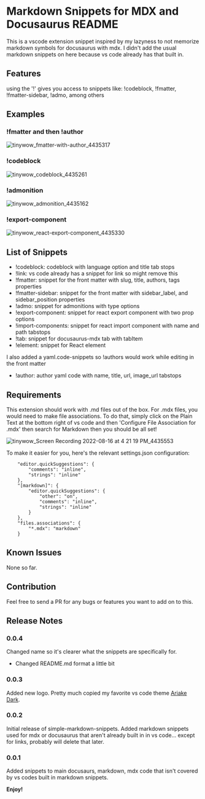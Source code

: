 # Markdown Snippets for MDX and Docusaurus README

This is a vscode extension snippet inspired by my lazyness to not memorize markdown symbols for docusaurus with mdx.
I didn't add the usual markdown snippets on here because vs code already has that built in.

## Features

using the '!' gives you access to snippets like: !codeblock, !fmatter, !fmatter-sidebar, !admo, among others


## Examples
### !fmatter and then !author

![tinywow_fmatter-with-author_4435317](https://user-images.githubusercontent.com/9417970/184831740-6c180455-72e2-4986-955c-1a9c5a83dd1e.gif)

### !codeblock

![tinywow_codeblock_4435261](https://user-images.githubusercontent.com/9417970/184831874-3143b432-107c-4cec-b3e6-60969ed67a08.gif)

### !admonition

![tinywow_admonition_4435162](https://user-images.githubusercontent.com/9417970/184831951-f9f67639-c31c-47c5-99a6-51b90447578d.gif)

###  !export-component

![tinywow_react-export-component_4435330](https://user-images.githubusercontent.com/9417970/184832206-c4e33074-f5fa-4856-91ae-48a39442fa48.gif)

## List of Snippets
- !codeblock: codeblock with language option and title tab stops
- !link: vs code already has a snippet for link so might remove this
- !fmatter: snippet for the front matter with slug, title, authors, tags properties
- !fmatter-sidebar: snippet for the front matter with sidebar_label, and sidebar_position properties
- !admo: snippet for admonitions with type options
- !export-component: snippet for react export component with two prop options
- !import-components: snippet for react import component with name and path tabstops
- !tab: snippet for docusaurus-mdx tab with tabItem
- !element: snippet for React element

I also added a yaml.code-snippets so !authors would work
while editing in the front matter
- !author: author yaml code with name, title, url, image_url tabstops

## Requirements

This extension should work with .md files out of the box. For .mdx files, you would need to make file associations. To do that, simply click on the Plain Text at the bottom right of vs code and then 'Configure File Association for .mdx' then search for Markdown then you should be all set!

![tinywow_Screen Recording 2022-08-16 at 4 21 19 PM_4435553](https://user-images.githubusercontent.com/9417970/184833315-abc5479f-7643-4850-9e37-cd9408dcc326.gif)

To make it easier for you, here's the relevant settings.json configuration:
```
    "editor.quickSuggestions": {
        "comments": "inline",
        "strings": "inline"
    },
    "[markdown]": {
        "editor.quickSuggestions": {
            "other": "on",
            "comments": "inline",
            "strings": "inline"
        }
    },
    "files.associations": {
        "*.mdx": "markdown"
    }
```

## Known Issues

None so far.

## Contribution

Feel free to send a PR for any bugs or features you want to add on to this.

## Release Notes

### 0.0.4
Changed name so it's clearer what the snippets are specifically for. 
- Changed README.md format a little bit

### 0.0.3

Added new logo. Pretty much copied my favorite vs code theme [Ariake Dark](https://github.com/a-wart/ariake-dark).

### 0.0.2

Initial release of simple-markdown-snippets.
Added markdown snippets used for mdx or docusaurus that aren't already built in in vs code... except for links, probably will delete that later.

### 0.0.1

Added snippets to main docusaurs, markdown, mdx code that isn't covered by vs codes built in markdown snippets.

**Enjoy!**
